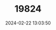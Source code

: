 ---
title: "19824"
category: "Leontocebus tripartitus"
draft: false
date: 2024-02-22 13:03:50
languages:
  English: ["Golden-mantled Tamarin", "Golden-mantle Saddleback Tamarin"]
  Spanish; Castilian: ["Chichico Amarillo", "Chichico De Manto Anaranjado", "Chichico De Manto Dorado", "Pichico Barba Blanca", "Pichico Común", "Tamarino De Espalda Dorada"]
---